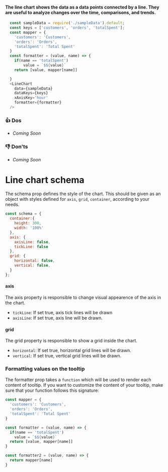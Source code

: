 #### The line chart shows the data as a data points connected by a line. They are useful to analyze changes over the time, comparisons, and trends.

```js
  const sampleData = require('./sampleData').default;
  const keys = ['customers', 'orders', 'totalSpent'];
  const mapper = {
    'customers': 'Customers',
    'orders': 'Orders',
    'totalSpent': 'Total Spent'
  }
  const formatter = (value, name) => {
    if(name == 'totalSpent')
        value = `$${value}`
    return [value, mapper[name]]

  }
  <LineChart
    data={sampleData}
    dataKeys={keys}
    xAxisKey='hour'
    formatter={formatter}
  />
```

### 👍 Dos
- *Coming Soon*

### 👎 Don'ts
- *Coming Soon*

# Line chart schema
The schema prop defines the style of the chart. This should be given as an object with styles defined for `axis`, `grid`, `container`, according to your needs.  

```js noeditor static
const schema = {
  container:{
    height: 300,
    width: '100%'
  },
  axis: {
    axisLine: false,
    tickLine: false
  },
  grid: {
    horizontal: false,
    vertical: false,
  }
};

```

#### axis
The axis property is responsible to change visual appearence of the axis in the chart.

- `tickLine`: If set true, axis tick lines will be drawn
- `axisLine`: If set true, axis line will be drawn.

#### grid
The grid property is responsible to show a grid inside the chart.

- `horizontal`: If set true, horizontal grid lines will be drawn.
- `vertical`: If set true, vertical grid lines will be drawn. 

### Formatting values on the tooltip

The formatter prop takes a `function` which will be used to render each content of tooltip. If you want to customize the content of your tooltip, make sure that your function follows this signature:

```js noeditor static
const mapper = {
  'customers': 'Customers',
  'orders': 'Orders',
  'totalSpent': 'Total Spent'
}

const formatter = (value, name) => {
  if(name == 'totalSpent')
    value = `$${value}`
  return [value, mapper[name]]
}

const formatter2 = (value, name) => {
  return mapper[name]
}
```

